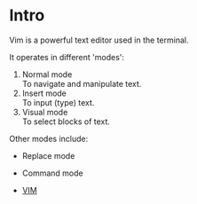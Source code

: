 # Intro

Vim is a powerful text editor used in the terminal.

It operates in different 'modes':
1. Normal mode\
To navigate and manipulate text.
2. Insert mode\
To input (type) text.
3. Visual mode\
To select blocks of text.

Other modes include:
* Replace mode
* Command mode

* [VIM](00-vim.md)

